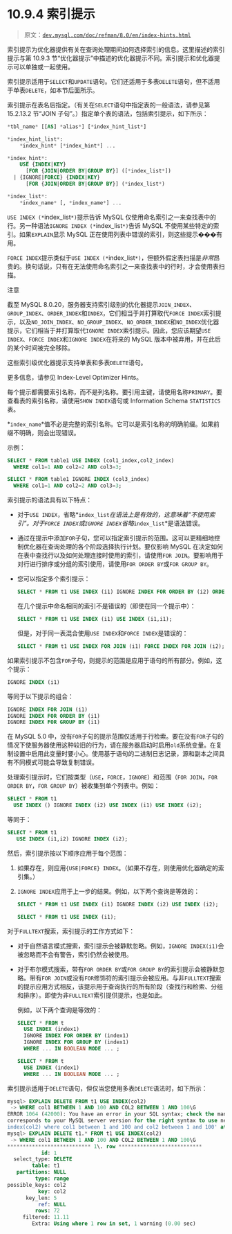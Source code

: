 # 10.9.4 索引提示

> 原文：[`dev.mysql.com/doc/refman/8.0/en/index-hints.html`](https://dev.mysql.com/doc/refman/8.0/en/index-hints.html)

索引提示为优化器提供有关在查询处理期间如何选择索引的信息。这里描述的索引提示与第 10.9.3 节“优化器提示”中描述的优化器提示不同。索引提示和优化器提示可以单独或一起使用。

索引提示适用于`SELECT`和`UPDATE`语句。它们还适用于多表`DELETE`语句，但不适用于单表`DELETE`，如本节后面所示。

索引提示在表名后指定。（有关在`SELECT`语句中指定表的一般语法，请参见第 15.2.13.2 节“JOIN 子句”。）指定单个表的语法，包括索引提示，如下所示：

```sql
*tbl_name* [[AS] *alias*] [*index_hint_list*]

*index_hint_list*:
    *index_hint* [*index_hint*] ...

*index_hint*:
    USE {INDEX|KEY}
      [FOR {JOIN|ORDER BY|GROUP BY}] ([*index_list*])
  | {IGNORE|FORCE} {INDEX|KEY}
      [FOR {JOIN|ORDER BY|GROUP BY}] (*index_list*)

*index_list*:
    *index_name* [, *index_name*] ...
```

`USE INDEX (*`index_list`*)`提示告诉 MySQL 仅使用命名索引之一来查找表中的行。另一种语法`IGNORE INDEX (*`index_list`*)`告诉 MySQL 不使用某些特定的索引。如果`EXPLAIN`显示 MySQL 正在使用列表中错误的索引，则这些提示���有用。

`FORCE INDEX`提示类似于`USE INDEX (*`index_list`*)`，但额外假定表扫描是*非常*昂贵的。换句话说，只有在无法使用命名索引之一来查找表中的行时，才会使用表扫描。

注意

截至 MySQL 8.0.20，服务器支持索引级别的优化器提示`JOIN_INDEX`、`GROUP_INDEX`、`ORDER_INDEX`和`INDEX`，它们相当于并打算取代`FORCE INDEX`索引提示，以及`NO_JOIN_INDEX`、`NO_GROUP_INDEX`、`NO_ORDER_INDEX`和`NO_INDEX`优化器提示，它们相当于并打算取代`IGNORE INDEX`索引提示。因此，您应该期望`USE INDEX`、`FORCE INDEX`和`IGNORE INDEX`在将来的 MySQL 版本中被弃用，并在此后的某个时间被完全移除。

这些索引级优化器提示支持单表和多表`DELETE`语句。

更多信息，请参见 Index-Level Optimizer Hints。

每个提示都需要索引名称，而不是列名称。要引用主键，请使用名称`PRIMARY`。要查看表的索引名称，请使用`SHOW INDEX`语句或 Information Schema `STATISTICS`表。

*`index_name`*值不必是完整的索引名称。它可以是索引名称的明确前缀。如果前缀不明确，则会出现错误。

示例：

```sql
SELECT * FROM table1 USE INDEX (col1_index,col2_index)
  WHERE col1=1 AND col2=2 AND col3=3;

SELECT * FROM table1 IGNORE INDEX (col3_index)
  WHERE col1=1 AND col2=2 AND col3=3;
```

索引提示的语法具有以下特点：

+   对于`USE INDEX`，省略*`index_list`*在语法上是有效的，这意味着“不使用索引”。对于`FORCE INDEX`或`IGNORE INDEX`省略*`index_list`*是语法错误。

+   通过在提示中添加`FOR`子句，您可以指定索引提示的范围。这可以更精细地控制优化器在查询处理的各个阶段选择执行计划。要仅影响 MySQL 在决定如何在表中查找行以及如何处理连接时使用的索引，请使用`FOR JOIN`。要影响用于对行进行排序或分组的索引使用，请使用`FOR ORDER BY`或`FOR GROUP BY`。

+   您可以指定多个索引提示：

    ```sql
    SELECT * FROM t1 USE INDEX (i1) IGNORE INDEX FOR ORDER BY (i2) ORDER BY a;
    ```

    在几个提示中命名相同的索引不是错误的（即使在同一个提示中）：

    ```sql
    SELECT * FROM t1 USE INDEX (i1) USE INDEX (i1,i1);
    ```

    但是，对于同一表混合使用`USE INDEX`和`FORCE INDEX`是错误的：

    ```sql
    SELECT * FROM t1 USE INDEX FOR JOIN (i1) FORCE INDEX FOR JOIN (i2);
    ```

如果索引提示不包含`FOR`子句，则提示的范围是应用于语句的所有部分。例如，这个提示：

```sql
IGNORE INDEX (i1)
```

等同于以下提示的组合：

```sql
IGNORE INDEX FOR JOIN (i1)
IGNORE INDEX FOR ORDER BY (i1)
IGNORE INDEX FOR GROUP BY (i1)
```

在 MySQL 5.0 中，没有`FOR`子句的提示范围仅适用于行检索。要在没有`FOR`子句的情况下使服务器使用这种较旧的行为，请在服务器启动时启用`old`系统变量。在复制设置中启用此变量时要小心。使用基于语句的二进制日志记录，源和副本之间具有不同模式可能会导致复制错误。

处理索引提示时，它们按类型（`USE`，`FORCE`，`IGNORE`）和范围（`FOR JOIN`，`FOR ORDER BY`，`FOR GROUP BY`）被收集到单个列表中。例如：

```sql
SELECT * FROM t1
  USE INDEX () IGNORE INDEX (i2) USE INDEX (i1) USE INDEX (i2);
```

等同于：

```sql
SELECT * FROM t1
   USE INDEX (i1,i2) IGNORE INDEX (i2);
```

然后，索引提示按以下顺序应用于每个范围：

1.  如果存在，则应用`{USE|FORCE} INDEX`。（如果不存在，则使用优化器确定的索引集。）

1.  `IGNORE INDEX`应用于上一步的结果。例如，以下两个查询是等效的：

    ```sql
    SELECT * FROM t1 USE INDEX (i1) IGNORE INDEX (i2) USE INDEX (i2);

    SELECT * FROM t1 USE INDEX (i1);
    ```

对于`FULLTEXT`搜索，索引提示的工作方式如下：

+   对于自然语言模式搜索，索引提示会被静默忽略。例如，`IGNORE INDEX(i1)`会被忽略而不会有警告，索引仍然会被使用。

+   对于布尔模式搜索，带有`FOR ORDER BY`或`FOR GROUP BY`的索引提示会被静默忽略。带有`FOR JOIN`或没有`FOR`修饰符的索引提示会被应用。与非`FULLTEXT`搜索的提示应用方式相反，该提示用于查询执行的所有阶段（查找行和检索、分组和排序）。即使为非`FULLTEXT`索引提供提示，也是如此。

    例如，以下两个查询是等效的：

    ```sql
    SELECT * FROM t
      USE INDEX (index1)
      IGNORE INDEX FOR ORDER BY (index1)
      IGNORE INDEX FOR GROUP BY (index1)
      WHERE ... IN BOOLEAN MODE ... ;

    SELECT * FROM t
      USE INDEX (index1)
      WHERE ... IN BOOLEAN MODE ... ;
    ```

索引提示适用于`DELETE`语句，但仅当您使用多表`DELETE`语法时，如下所示：

```sql
mysql> EXPLAIN DELETE FROM t1 USE INDEX(col2) 
 -> WHERE col1 BETWEEN 1 AND 100 AND COL2 BETWEEN 1 AND 100\G
ERROR 1064 (42000): You have an error in your SQL syntax; check the manual that
corresponds to your MySQL server version for the right syntax to use near 'use
index(col2) where col1 between 1 and 100 and col2 between 1 and 100' at line 1 
mysql> EXPLAIN DELETE t1.* FROM t1 USE INDEX(col2) 
 -> WHERE col1 BETWEEN 1 AND 100 AND COL2 BETWEEN 1 AND 100\G
*************************** 1\. row ***************************
           id: 1
  select_type: DELETE
        table: t1
   partitions: NULL
         type: range
possible_keys: col2
          key: col2
      key_len: 5
          ref: NULL
         rows: 72
     filtered: 11.11
        Extra: Using where 1 row in set, 1 warning (0.00 sec)
```
